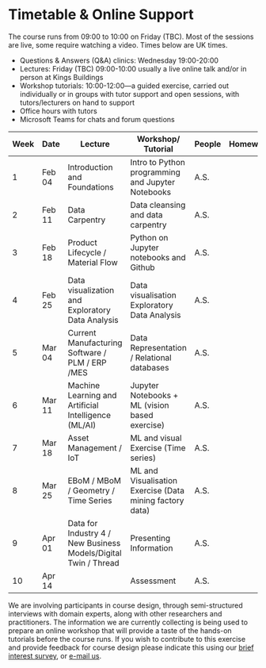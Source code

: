 # Timetable & Online Support

The course runs from 09:00 to 10:00 on Friday (TBC). <!-- Any activity will happen online on Collaborate. Collaborate can be accessed through this link:(LINK) -->
Most of the sessions are live, some require watching a video.
Times below are UK times.
* Questions & Answers (Q&A) clinics: Wednesday 19:00-20:00
* Lectures: Friday (TBC) 09:00-10:00 usually a live online talk and/or in person at Kings Buildings
* Workshop tutorials: 10:00-12:00—a guided exercise, carried out individually or in groups with tutor support and open sessions, with tutors/lecturers on hand to support
* Office hours with tutors
* Microsoft Teams for chats and forum questions

|  Week | Date | Lecture | Workshop/ Tutorial  | People  | Homework  |   
|---|---|---|---|---|---|
| 1 |  Feb 04 | Introduction and Foundations | Intro to Python programming and Jupyter Notebooks  | A.S.  |  |
| 2 | Feb 11  | Data Carpentry |  Data cleansing and data carpentry |  A.S. |   |
| 3 | Feb 18  | Product Lifecycle / Material Flow  |  Python on Jupyter notebooks and Github |  A.S. |   |
| 4 | Feb 25  | Data visualization and Exploratory Data Analysis  | Data visualisation Exploratory Data Analysis  |  A.S. |   |
| 5 | Mar 04  | Current Manufacturing Software / PLM / ERP /MES  |  Data Representation / Relational databases |  A.S. |   |
| 6 | Mar 11  | Machine Learning and Artificial Intelligence (ML/AI)  | Jupyter Notebooks + ML (vision based exercise)  | A.S.  |   |
| 7 | Mar 18  | Asset Management / IoT  | ML and visual Exercise (Time series)  | A.S.  |   |
| 8 | Mar 25  | EBoM / MBoM / Geometry / Time Series | ML and Visualisation Exercise (Data mining factory data)  |  A.S. | |
| 9 | Apr 01  | Data for Industry 4 / New Business Models/Digital Twin / Thread |  Presenting Information  | A.S.  |   |
| 10 | Apr 14  |   | Assessment |  A.S. |   |


<!-- Visual literacy and culture, visualisation design and target audience all account for differences in interpretation and use of visualisations. How do you design to ensure your audience receives the message you intend to deliver?

Our approach to teaching data visualisation is to present first foundational lectures in data visualisation, to build or improve on visual literacy. Successfully designing and implementing visualisations that inform the end user and/or support decision-making and task completion requires a combination of creativity, a scientific approach to methodology, context awareness and/or domain expertise.

We have learnt from experience in the field that a hands-on approach, often harnessing multiple perspectives on a data visualisation task, provides an advantage. Participants may complete the course at a distance and through online access of material (including recorded tutorials and demonstrations) and delivery of assignments and projects only. We will add value with a blended approach that supplement online learning with dedicated discussion and tutorial sessions, workshops and invited seminars, and individual "consultancy" sessions, via a virtual classroom. -->

We are involving participants in course design, through semi-structured interviews with domain experts, along with other researchers and practitioners. The information we are currently collecting is being used to prepare an online workshop that will provide a taste of the hands-on tutorials before the course runs. If you wish to contribute to this exercise and provide feedback for course design please indicate this using our [brief interest survey](https://forms.gle/9ZWPn8fDHZiDXNBR9), or [e-mail us](mailto:datascimanu@gmail.com).
